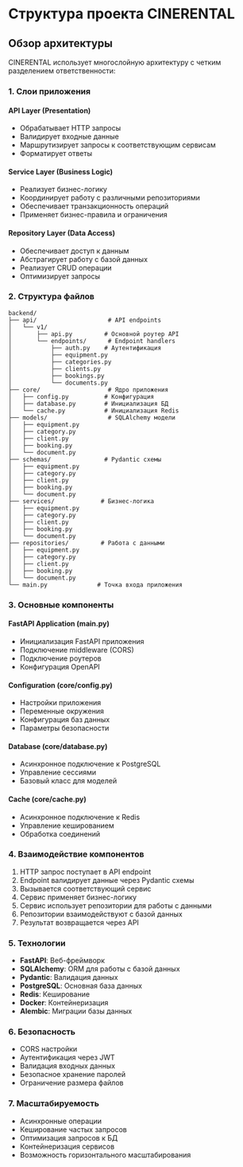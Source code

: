 # Структура проекта CINERENTAL

## Обзор архитектуры

CINERENTAL использует многослойную архитектуру с четким разделением ответственности:

### 1. Слои приложения

#### API Layer (Presentation)
- Обрабатывает HTTP запросы
- Валидирует входные данные
- Маршрутизирует запросы к соответствующим сервисам
- Форматирует ответы

#### Service Layer (Business Logic)
- Реализует бизнес-логику
- Координирует работу с различными репозиториями
- Обеспечивает транзакционность операций
- Применяет бизнес-правила и ограничения

#### Repository Layer (Data Access)
- Обеспечивает доступ к данным
- Абстрагирует работу с базой данных
- Реализует CRUD операции
- Оптимизирует запросы

### 2. Структура файлов

```
backend/
├── api/                    # API endpoints
│   └── v1/
│       ├── api.py         # Основной роутер API
│       └── endpoints/      # Endpoint handlers
│           ├── auth.py    # Аутентификация
│           ├── equipment.py
│           ├── categories.py
│           ├── clients.py
│           ├── bookings.py
│           └── documents.py
├── core/                   # Ядро приложения
│   ├── config.py          # Конфигурация
│   ├── database.py        # Инициализация БД
│   └── cache.py           # Инициализация Redis
├── models/                 # SQLAlchemy модели
│   ├── equipment.py
│   ├── category.py
│   ├── client.py
│   ├── booking.py
│   └── document.py
├── schemas/               # Pydantic схемы
│   ├── equipment.py
│   ├── category.py
│   ├── client.py
│   ├── booking.py
│   └── document.py
├── services/             # Бизнес-логика
│   ├── equipment.py
│   ├── category.py
│   ├── client.py
│   ├── booking.py
│   └── document.py
├── repositories/         # Работа с данными
│   ├── equipment.py
│   ├── category.py
│   ├── client.py
│   ├── booking.py
│   └── document.py
└── main.py              # Точка входа приложения
```

### 3. Основные компоненты

#### FastAPI Application (main.py)
- Инициализация FastAPI приложения
- Подключение middleware (CORS)
- Подключение роутеров
- Конфигурация OpenAPI

#### Configuration (core/config.py)
- Настройки приложения
- Переменные окружения
- Конфигурация баз данных
- Параметры безопасности

#### Database (core/database.py)
- Асинхронное подключение к PostgreSQL
- Управление сессиями
- Базовый класс для моделей

#### Cache (core/cache.py)
- Асинхронное подключение к Redis
- Управление кешированием
- Обработка соединений

### 4. Взаимодействие компонентов

1. HTTP запрос поступает в API endpoint
2. Endpoint валидирует данные через Pydantic схемы
3. Вызывается соответствующий сервис
4. Сервис применяет бизнес-логику
5. Сервис использует репозитории для работы с данными
6. Репозитории взаимодействуют с базой данных
7. Результат возвращается через API

### 5. Технологии

- **FastAPI**: Веб-фреймворк
- **SQLAlchemy**: ORM для работы с базой данных
- **Pydantic**: Валидация данных
- **PostgreSQL**: Основная база данных
- **Redis**: Кеширование
- **Docker**: Контейнеризация
- **Alembic**: Миграции базы данных

### 6. Безопасность

- CORS настройки
- Аутентификация через JWT
- Валидация входных данных
- Безопасное хранение паролей
- Ограничение размера файлов

### 7. Масштабируемость

- Асинхронные операции
- Кеширование частых запросов
- Оптимизация запросов к БД
- Контейнеризация сервисов
- Возможность горизонтального масштабирования 